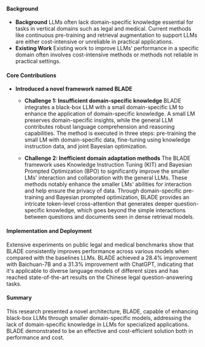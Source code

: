 #### Background
- **Background**
LLMs often lack domain-specific knowledge essential for tasks in vertical domains such as legal and medical. Current methods like continuous pre-training and retrieval augmentation to support LLMs are either cost-intensive or unreliable in practical applications.
- **Existing Work**
Existing work to improve LLMs' performance in a specific domain often involves cost-intensive methods or methods not reliable in practical settings.

#### Core Contributions
- **Introduced a novel framework named BLADE**
  - **Challenge 1: Insufficient domain-specific knowledge**
    BLADE integrates a black-box LLM with a small domain-specific LM to enhance the application of domain-specific knowledge. A small LM preserves domain-specific insights, while the general LLM contributes robust language comprehension and reasoning capabilities. The method is executed in three steps: pre-training the small LM with domain-specific data, fine-tuning using knowledge instruction data, and joint Bayesian optimization.
  
  - **Challenge 2: Inefficient domain adaptation methods**
    The BLADE framework uses Knowledge Instruction Tuning (KIT) and Bayesian Prompted Optimization (BPO) to significantly improve the smaller LMs' interaction and collaboration with the general LLMs. These methods notably enhance the smaller LMs' abilities for interaction and help ensure the privacy of data. Through domain-specific pre-training and Bayesian prompted optimization, BLADE provides an intricate token-level cross-attention that generates deeper question-specific knowledge, which goes beyond the simple interactions between questions and documents seen in dense retrieval models.

#### Implementation and Deployment
Extensive experiments on public legal and medical benchmarks show that BLADE consistently improves performance across various models when compared with the baselines LLMs. BLADE achieved a 28.4% improvement with Baichuan-7B and a 31.3% improvement with ChatGPT, indicating that it's applicable to diverse language models of different sizes and has reached state-of-the-art results on the Chinese legal question-answering tasks.

#### Summary
This research presented a novel architecture, BLADE, capable of enhancing black-box LLMs through smaller domain-specific models, addressing the lack of domain-specific knowledge in LLMs for specialized applications. BLADE demonstrated to be an effective and cost-efficient solution both in performance and cost.